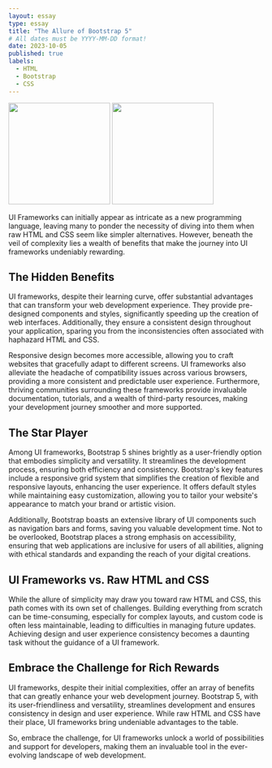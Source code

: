 ```yaml
---
layout: essay
type: essay
title: "The Allure of Bootstrap 5"
# All dates must be YYYY-MM-DD format!
date: 2023-10-05
published: true
labels:
  - HTML
  - Bootstrap
  - CSS
---
```


<img width="200px" class="rounded float-start pe-4" src="../img/ui-framework/ui-framework">
<img width="200px" class="rounded float-start" src="../img/ui-framework/another_image.jpg">

UI Frameworks can initially appear as intricate as a new programming language, leaving many to ponder the necessity of diving into them when raw HTML and CSS seem like simpler alternatives. However, beneath the veil of complexity lies a wealth of benefits that make the journey into UI frameworks undeniably rewarding.

## The Hidden Benefits

UI frameworks, despite their learning curve, offer substantial advantages that can transform your web development experience. They provide pre-designed components and styles, significantly speeding up the creation of web interfaces. Additionally, they ensure a consistent design throughout your application, sparing you from the inconsistencies often associated with haphazard HTML and CSS. 

Responsive design becomes more accessible, allowing you to craft websites that gracefully adapt to different screens. UI frameworks also alleviate the headache of compatibility issues across various browsers, providing a more consistent and predictable user experience. Furthermore, thriving communities surrounding these frameworks provide invaluable documentation, tutorials, and a wealth of third-party resources, making your development journey smoother and more supported.

## The Star Player

Among UI frameworks, Bootstrap 5 shines brightly as a user-friendly option that embodies simplicity and versatility. It streamlines the development process, ensuring both efficiency and consistency. Bootstrap's key features include a responsive grid system that simplifies the creation of flexible and responsive layouts, enhancing the user experience. It offers default styles while maintaining easy customization, allowing you to tailor your website's appearance to match your brand or artistic vision. 

Additionally, Bootstrap boasts an extensive library of UI components such as navigation bars and forms, saving you valuable development time. Not to be overlooked, Bootstrap places a strong emphasis on accessibility, ensuring that web applications are inclusive for users of all abilities, aligning with ethical standards and expanding the reach of your digital creations.

## UI Frameworks vs. Raw HTML and CSS

While the allure of simplicity may draw you toward raw HTML and CSS, this path comes with its own set of challenges. Building everything from scratch can be time-consuming, especially for complex layouts, and custom code is often less maintainable, leading to difficulties in managing future updates. Achieving design and user experience consistency becomes a daunting task without the guidance of a UI framework.

## Embrace the Challenge for Rich Rewards

UI frameworks, despite their initial complexities, offer an array of benefits that can greatly enhance your web development journey. Bootstrap 5, with its user-friendliness and versatility, streamlines development and ensures consistency in design and user experience. While raw HTML and CSS have their place, UI frameworks bring undeniable advantages to the table.

So, embrace the challenge, for UI frameworks unlock a world of possibilities and support for developers, making them an invaluable tool in the ever-evolving landscape of web development.
